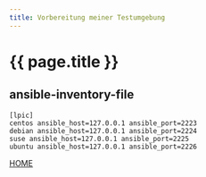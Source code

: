```yaml
---
title: Vorbereitung meiner Testumgebung
---
```


# {{ page.title }}

## ansible-inventory-file

```
[lpic]
centos ansible_host=127.0.0.1 ansible_port=2223
debian ansible_host=127.0.0.1 ansible_port=2224
suse ansible_host=127.0.0.1 ansible_port=2225
ubuntu ansible_host=127.0.0.1 ansible_port=2226
```


[HOME](./)
